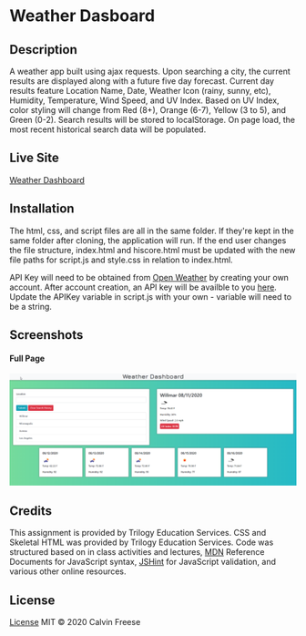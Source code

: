 # Weather Dasboard

## Description
A weather app built using ajax requests. Upon searching a city, the current results are displayed along with a future five day forecast. Current day results feature Location Name, Date, Weather Icon (rainy, sunny, etc), Humidity, Temperature, Wind Speed, and UV Index. Based on UV Index, color styling will change from Red (8+), Orange (6-7), Yellow (3 to 5), and Green (0-2).
Search results will be stored to localStorage. On page load, the most recent historical search data will be populated.
## Live Site
[Weather Dashboard](https://whackingmufn.github.io/Weather-App/index.html)

## Installation
The html, css, and script files are all in the same folder. If they're kept in the same folder after cloning, the application will run. If the end user changes the file structure, index.html and hiscore.html must be updated with the new file paths for script.js and style.css in relation to index.html.

API Key will need to be obtained from [Open Weather](https://openweathermap.org/api) by creating your own account. After account creation, an API key will be availble to you [here](https://home.openweathermap.org/api_keys). Update the APIKey variable in script.js with your own - variable will need to be a string.


## Screenshots
#### Full Page
 ![Full Page Display](./Assets/01-base-photo.png)





## Credits
This assignment is provided by Trilogy Education Services. CSS and Skeletal HTML was provided by Trilogy Education Services. Code was structured based on in class activities and lectures, [MDN](https://developer.mozilla.org/en-US/) Reference Documents for JavaScript syntax, [JSHint](https://jshint.com/) for JavaScript validation, and various other online resources. 
## License

[License](https://github.com/whackingMUFN/Homework/WeekFive/LICENSE.txt)
MIT &copy; 2020 Calvin Freese
